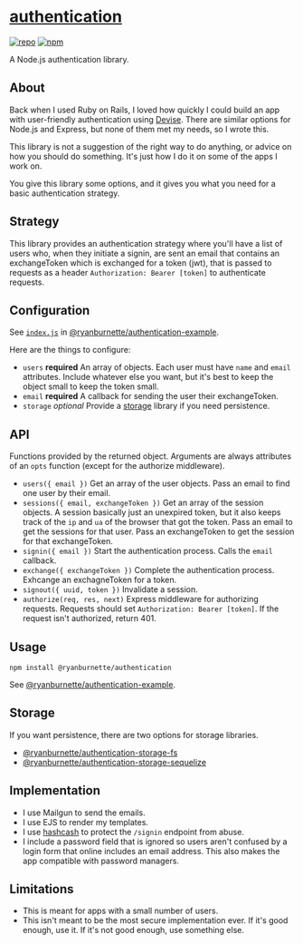 # [authentication](https://github.com/ryanburnette/authentication)

[![repo](https://img.shields.io/badge/repository-Github-black.svg?style=flat-square)](https://github.com/ryanburnette/authentication)
[![npm](https://img.shields.io/badge/package-NPM-green.svg?style=flat-square)](https://www.npmjs.com/package/@ryanburnette/authentication)

A Node.js authentication library.

## About

Back when I used Ruby on Rails, I loved how quickly I could build an app with
user-friendly authentication using
[Devise](https://github.com/heartcombo/devise). There are similar options for
Node.js and Express, but none of them met my needs, so I wrote this.

This library is not a suggestion of the right way to do anything, or advice on
how you should do something. It's just how I do it on some of the apps I work
on.

You give this library some options, and it gives you what you need for a basic
authentication strategy.

## Strategy

This library provides an authentication strategy where you'll have a list of
users who, when they initiate a signin, are sent an email that contains an
exchangeToken which is exchanged for a token (jwt), that is passed to requests
as a header `Authorization: Bearer [token]` to authenticate requests.

## Configuration

See
[`index.js`](https://github.com/ryanburnette/authentication-example/blob/master/index.js#L20-L48)
in
[@ryanburnette/authentication-example](https://github.com/ryanburnette/authentication-example).

Here are the things to configure:

- `users` **required** An array of objects. Each user must have `name` and
  `email` attributes. Include whatever else you want, but it's best to keep the
  object small to keep the token small.
- `email` **required** A callback for sending the user their exchangeToken.
- `storage` _optional_ Provide a [storage](#storage) library if you need
  persistence.

## API

Functions provided by the returned object. Arguments are always attributes of an
`opts` function (except for the authorize middleware).

- `users({ email })` Get an array of the user objects. Pass an email to find one
  user by their email.
- `sessions({ email, exchangeToken })` Get an array of the session objects. A
  session basically just an unexpired token, but it also keeps track of the `ip`
  and `ua` of the browser that got the token. Pass an email to get the sessions
  for that user. Pass an exchangeToken to get the session for that
  exchangeToken.
- `signin({ email })` Start the authentication process. Calls the `email`
  callback.
- `exchange({ exchangeToken })` Complete the authentication process. Exhcange an
  exchagneToken for a token.
- `signout({ uuid, token })` Invalidate a session.
- `authorize(req, res, next)` Express middleware for authorizing requests.
  Requests should set `Authorization: Bearer [token]`. If the request isn't
  authorized, return 401.

## Usage

```
npm install @ryanburnette/authentication
```

See
[@ryanburnette/authentication-example](https://github.com/ryanburnette/authentication-example).

## Storage

If you want persistence, there are two options for storage libraries.

- [@ryanburnette/authentication-storage-fs](https://github.com/ryanburnette/authentication-storage-fs)
- [@ryanburnette/authentication-storage-sequelize](https://github.com/ryanburnette/authentication-storage-sequelize)

## Implementation

- I use Mailgun to send the emails.
- I use EJS to render my templates.
- I use [hashcash](https://github.com/ryanburnette/hashcash) to protect the
  `/signin` endpoint from abuse.
- I include a password field that is ignored so users aren't confused by a login
  form that online includes an email address. This also makes the app compatible
  with password managers.

## Limitations

- This is meant for apps with a small number of users.
- This isn't meant to be the most secure implementation ever. If it's good
  enough, use it. If it's not good enough, use something else.

